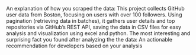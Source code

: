 An explanation of how you scraped the data: 
This project collects GitHub user data from Boston, focusing on users with over 100 followers. Using pagination (retrieving data in batches), it gathers user details and top repositories via GitHub’s REST API, saving the data in CSV files for easy analysis and visualization using excel and python.
The most interesting and surprising fact you found after analyzing the the data: 
An actionable recommendation for developers based on your analysis
